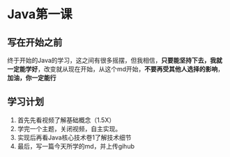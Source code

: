 # Java第一课
## 写在开始之前
终于开始的Java的学习，这之间有很多摇摆，但我相信，**只要能坚持下去，我就一定能学好**，改变就从现在开始，从这个md开始，**不要再受其他人选择的影响**，
**加油，你一定能行**
## 学习计划
1. 首先先看视频了解基础概念（1.5X）
2. 学完一个主题，关闭视频，自主实现。
3. 实现后再看Java核心技术卷1了解技术细节
4. 最后，写一篇今天所学的md，并上传gihub


